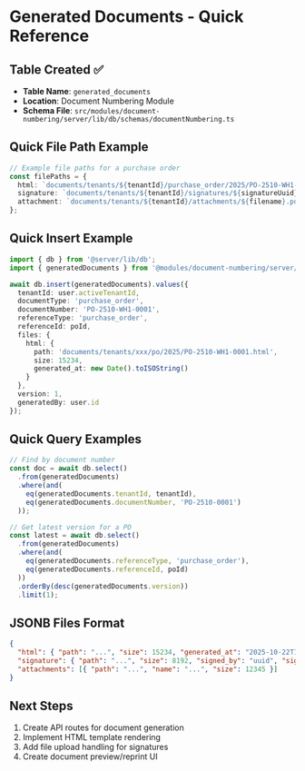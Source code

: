 # Generated Documents - Quick Reference

## Table Created ✅
- **Table Name**: `generated_documents`
- **Location**: Document Numbering Module
- **Schema File**: `src/modules/document-numbering/server/lib/db/schemas/documentNumbering.ts`

## Quick File Path Example

```typescript
// Example file paths for a purchase order
const filePaths = {
  html: `documents/tenants/${tenantId}/purchase_order/2025/PO-2510-WH1-0001.html`,
  signature: `documents/tenants/${tenantId}/signatures/${signatureUuid}.png`,
  attachment: `documents/tenants/${tenantId}/attachments/${filename}.pdf`
};
```

## Quick Insert Example

```typescript
import { db } from '@server/lib/db';
import { generatedDocuments } from '@modules/document-numbering/server/lib/db/schemas/documentNumbering';

await db.insert(generatedDocuments).values({
  tenantId: user.activeTenantId,
  documentType: 'purchase_order',
  documentNumber: 'PO-2510-WH1-0001',
  referenceType: 'purchase_order',
  referenceId: poId,
  files: {
    html: {
      path: 'documents/tenants/xxx/po/2025/PO-2510-WH1-0001.html',
      size: 15234,
      generated_at: new Date().toISOString()
    }
  },
  version: 1,
  generatedBy: user.id
});
```

## Quick Query Examples

```typescript
// Find by document number
const doc = await db.select()
  .from(generatedDocuments)
  .where(and(
    eq(generatedDocuments.tenantId, tenantId),
    eq(generatedDocuments.documentNumber, 'PO-2510-0001')
  ));

// Get latest version for a PO
const latest = await db.select()
  .from(generatedDocuments)
  .where(and(
    eq(generatedDocuments.referenceType, 'purchase_order'),
    eq(generatedDocuments.referenceId, poId)
  ))
  .orderBy(desc(generatedDocuments.version))
  .limit(1);
```

## JSONB Files Format

```json
{
  "html": { "path": "...", "size": 15234, "generated_at": "2025-10-22T10:30:00Z" },
  "signature": { "path": "...", "size": 8192, "signed_by": "uuid", "signed_at": "..." },
  "attachments": [{ "path": "...", "name": "...", "size": 12345 }]
}
```

## Next Steps
1. Create API routes for document generation
2. Implement HTML template rendering
3. Add file upload handling for signatures
4. Create document preview/reprint UI
